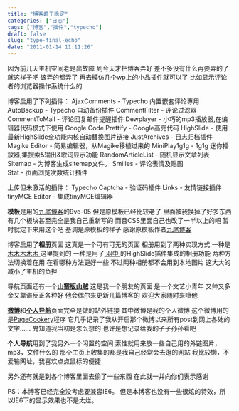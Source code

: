 ```yaml
---
title: "博客趋于稳定"
categories: ["日志"]
tags: ["博客","插件","typecho"]
draft: false
slug: "type-final-echo"
date: "2011-01-14 11:11:26"
---
```


因为前几天主机空间老是出故障
到今天才把博客弄好
差不多没有什么再要弄的了
就这样子吧
该弄的都弄了
再去模仿几个wp上的小品插件就可以了
比如显示评论者的浏览器操作系统什么的

博客启用了下列插件：
AjaxComments	   - Typecho 内置嵌套评论專用
AutoBackup	           - Typecho 自动备份插件
CommentFilter	   - 评论过滤器	
CommentToMail	  -  评论回复邮件提醒插件
Dewplayer	          -  小巧的mp3播放器,在编辑器代码模式下使用
Google Code Prettify - Google高亮代码
HighSlide             -   使用最新HighSlide全功能内核自动替换图片链接
JustArchives	 -   日志归档插件
Magike Editor - 简易编辑器，从Magike移植过来的
MiniPlay1g1g	  -  1g1g 迷你播放器,集搜索&输出&歌词显示功能 
RandomArticleList  -   随机显示文章列表
Sitemap              -   为博客生成sitemap文件。
Smilies                -   评论表情及贴图	
Stat                   -  页面浏览次数统计插件

上传但未激活的插件：
Typecho Captcha  -   验证码插件
Links                   -   友情链接插件	
tinyMCE Editor     -    集成tinyMCE编辑器

<strong>模板</strong>是用的<a href="http://justs.me/" target="_blank">九尾博客</a>的9ve-05
但是原模板已经比较老了
里面被我换掉了好多东西
有几个板块甚至完全是我自己重新写的
而且CSS里面自己也改了一半以上的吧
暂时就定下来用这个吧
基调是原模板的样子
感谢原模板作者<a href="http://justs.me/" target="_blank">九尾博客</a>

博客启用了<strong>相册</strong>页面
这真是一个可有可无的页面
相册用到了两种实现方式
一种是<a href="http://immmmm.com/latest-flickr-pictures-show.html" title="感谢 木木木木木 提供的技术" target="_blank"> 木木木木木 </a>这里提到的
一种是用了<a href="http://www.jzwalk.com/archives/net/highslide-for-typecho" title="感谢 羽中 提供的技术" target="_blank"> 羽中 </a>的HighSlide插件集成的相册功能
两种方法切换着在用
在看哪种方法更好一些 
不过两种相册都不会用到本地图片
这大大的减小了主机的负担

导航页面还有一个<a href="http://eallion.com/category/sz/" target="_blank"><strong>山寨版山贼</strong></a>
这是我一个朋友的页面
是一个文艺小青年
又帅又多金又靠谱反正各种好
他会偶尔来更新几篇博客的
欢迎大家随时来喷他

<a href="http://t.eallion.com/" target="_blank"><strong>微博</strong></a>和<a href="http://s.eallion.com/" target="_blank"><strong>个人导航</strong></a>页面完全是做的站外链接
其中微博是我的个人微博
这个微博用的是<a href="http://www.pagecookery.com/" target="_blank">PageCookery</a>程序
它几乎记录了我从开启那个微博以来所有post到网上各处的文字……
鬼知道我当初是怎么想的
也许是想记录给我的子子孙孙看吧

<strong>个人导航</strong>用到了我另外一个闲置的空间
索性就用来放一些自己用的外链图片，mp3，文件什么的
那个主页上收集的都是我自己经常会去逛的网站
我比较懒，不爱输网址，我喜欢点点鼠标的便捷

另外还有就是到各个博客里面去偷了一些东西
在此就一并向你们表示感谢

PS：本博客已经完全没考虑要兼容IE6。
但是本博客也没有一些很炫的特效，所以IE6下的显示效果也不是太烂。

